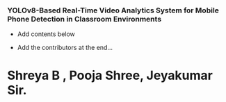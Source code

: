### YOLOv8-Based Real-Time Video Analytics System for Mobile Phone Detection in Classroom Environments

- Add contents below

- Add the contributors at the end...
# Shreya B , Pooja Shree, Jeyakumar Sir.
